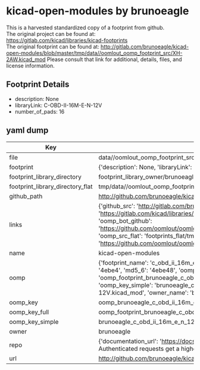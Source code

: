 # kicad-open-modules by brunoeagle  
This is a harvested standardized copy of a footprint from github.  
The original project can be found at:  
https://gitlab.com/kicad/libraries/kicad-footprints  
The original footprint can be found at:
http://gitlab.com/brunoeagle/kicad-open-modules/blob/master/tmp/data//oomlout_oomp_footprint_src/XH-2AW.kicad_mod
Please consult that link for additional, details, files, and license information.  
## Footprint Details
* description: None  
* libraryLink: C-OBD-II-16M-E-N-12V  
* number_of_pads: 16  
## yaml dump  
| Key | Value |  
| --- | --- |  
| file | data//oomlout_oomp_footprint_src/kicad-open-modules/C-OBD-II-16M-E-N-12V.kicad_mod |  
| footprint | {'description': None, 'libraryLink': 'C-OBD-II-16M-E-N-12V', 'number_of_pads': 16} |  
| footprint_library_directory | footprint_library_owner/brunoeagle_kicad-open-modules |  
| footprint_library_directory_flat | tmp/data//oomlout_oomp_footprint_src/footprints_flat/brunoeagle_c_obd_ii_16m_e_n_12v_c_obd_ii_16m_e_n_12v/working |  
| github_path | http://github.com/brunoeagle/kicad-open-modules/blob/master/tmp/data//oomlout_oomp_footprint_src/C-OBD-II-16M-E-N-12V.kicad_mod |  
| links | {'github_src': 'http://gitlab.com/brunoeagle/kicad-open-modules/blob/master/tmp/data//oomlout_oomp_footprint_src/XH-2AW.kicad_mod', 'github_src_repo': 'https://gitlab.com/kicad/libraries/kicad-footprints', 'oomp_bot': 'tmp/data//oomlout_oomp_footprint_src/footprints/brunoeagle_c_obd_ii_16m_e_n_12v_c_obd_ii_16m_e_n_12v/working', 'oomp_bot_github': 'https://github.com/oomlout/oomlout_oomp_footprint_bot/tree/main/tmp/data//oomlout_oomp_footprint_src/footprints/brunoeagle_c_obd_ii_16m_e_n_12v_c_obd_ii_16m_e_n_12v/working', 'oomp_src_flat': 'footprints_flat/tmp/data//oomlout_oomp_footprint_src/footprints_flat/brunoeagle_c_obd_ii_16m_e_n_12v_c_obd_ii_16m_e_n_12v/working', 'oomp_src_flat_github': 'https://github.com/oomlout/oomlout_oomp_footprint_src/tree/main/tmp/data//oomlout_oomp_footprint_src/footprints_flat/brunoeagle_c_obd_ii_16m_e_n_12v_c_obd_ii_16m_e_n_12v/working'} |  
| name | kicad-open-modules |  
| oomp | {'footprint_name': 'c_obd_ii_16m_e_n_12v', 'library_name': 'c_obd_ii_16m_e_n_12v_kicad_mod', 'md5': '4ebe489154b71a2b8b4388cb4beb6008', 'md5_10': '4ebe489154', 'md5_5': '4ebe4', 'md5_6': '4ebe48', 'oomp_key': 'oomp_brunoeagle_c_obd_ii_16m_e_n_12v_c_obd_ii_16m_e_n_12v', 'oomp_key_extra': 'oomp_footprint_brunoeagle_c_obd_ii_16m_e_n_12v_c_obd_ii_16m_e_n_12v', 'oomp_key_full': 'oomp_footprint_brunoeagle_c_obd_ii_16m_e_n_12v_c_obd_ii_16m_e_n_12v_4ebe48', 'oomp_key_simple': 'brunoeagle_c_obd_ii_16m_e_n_12v_c_obd_ii_16m_e_n_12v', 'original_filename': 'data//oomlout_oomp_footprint_src/kicad-open-modules/C-OBD-II-16M-E-N-12V.kicad_mod', 'owner_name': 'brunoeagle'} |  
| oomp_key | oomp_brunoeagle_c_obd_ii_16m_e_n_12v_c_obd_ii_16m_e_n_12v |  
| oomp_key_full | oomp_footprint_brunoeagle_c_obd_ii_16m_e_n_12v_c_obd_ii_16m_e_n_12v |  
| oomp_key_simple | brunoeagle_c_obd_ii_16m_e_n_12v_c_obd_ii_16m_e_n_12v |  
| owner | brunoeagle |  
| repo | {'documentation_url': 'https://docs.github.com/rest/overview/resources-in-the-rest-api#rate-limiting', 'message': "API rate limit exceeded for 84.66.142.224. (But here's the good news: Authenticated requests get a higher rate limit. Check out the documentation for more details.)"} |  
| url | http://github.com/brunoeagle/kicad-open-modules |  

